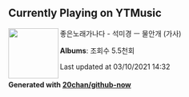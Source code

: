 ## Currently Playing on YTMusic

[<img align="left" width="100" src="https://i.ytimg.com/vi/hCoxFODjkZU/sddefault.jpg?sqp=-oaymwEWCJADEOEBIAQqCghqEJQEGHgg6AJIWg&rs">](https://music.youtube.com/watch?v=hCoxFODjkZU)

좋은노래가나다 - 석미경 ㅡ 물안개 (가사)

**Albums**: 조회수 5.5천회

Last updated at 03/10/2021 14:32

#### Generated with [20chan/github-now](https://github.com/20chan/github-now)


<!--
**20chan/20chan** is a ✨ _special_ ✨ repository because its `README.md` (this file) appears on your GitHub profile.

Here are some ideas to get you started:

- 🔭 I’m currently working on ...
- 🌱 I’m currently learning ...
- 👯 I’m looking to collaborate on ...
- 🤔 I’m looking for help with ...
- 💬 Ask me about ...
- 📫 How to reach me: ...
- 😄 Pronouns: ...
- ⚡ Fun fact: ...
-->
